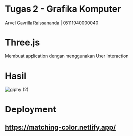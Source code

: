 # Tugas 2 - Grafika Komputer
Arvel Gavrilla Raissananda | 05111940000040

# Three.js
Membuat application dengan menggunakan User Interaction

# Hasil
![giphy (2)](https://user-images.githubusercontent.com/72689610/136881009-b2ab0dc1-66dc-4013-880c-14cd1e504808.gif)

# Deployment
## https://matching-color.netlify.app/
